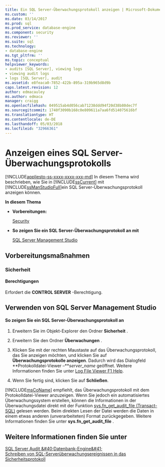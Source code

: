 ```yaml
---
title: Ein SQL Server-Überwachungsprotokoll anzeigen | Microsoft-Dokumentation
ms.custom: ''
ms.date: 03/14/2017
ms.prod: sql
ms.prod_service: database-engine
ms.component: security
ms.reviewer: ''
ms.suite: sql
ms.technology:
- database-engine
ms.tgt_pltfrm: ''
ms.topic: conceptual
helpviewer_keywords:
- audits [SQL Server], viewing logs
- viewing audit logs
- logs [SQL Server], audit
ms.assetid: e8feaca0-7852-422b-895a-319b965d8d9b
caps.latest.revision: 12
author: edmacauley
ms.author: edmaca
manager: craigg
ms.openlocfilehash: 049515ab4d056cab71238ddd94f20d38b80dec7f
ms.sourcegitcommit: 1740f3090b168c0e809611a7aa6fd514075616bf
ms.translationtype: HT
ms.contentlocale: de-DE
ms.lasthandoff: 05/03/2018
ms.locfileid: "32966361"
---
```

# <a name="view-a-sql-server-audit-log"></a>Anzeigen eines SQL Server-Überwachungsprotokolls
[!INCLUDE[appliesto-ss-xxxx-xxxx-xxx-md](../../../includes/appliesto-ss-xxxx-xxxx-xxx-md.md)]
  In diesem Thema wird beschrieben, wie Sie in [!INCLUDE[ssCurrent](../../../includes/sscurrent-md.md)] mit [!INCLUDE[ssManStudioFull](../../../includes/ssmanstudiofull-md.md)]ein SQL Server-Überwachungsprotokoll anzeigen können.  
  
 **In diesem Thema**  
  
-   **Vorbereitungen:**  
  
     [Security](#Security)  
  
-   **So zeigen Sie ein SQL Server-Überwachungsprotokoll an mit**  
  
     [SQL Server Management Studio](#SSMSProcedure)  
  
##  <a name="BeforeYouBegin"></a> Vorbereitungsmaßnahmen  
  
###  <a name="Security"></a> Sicherheit  
  
####  <a name="Permissions"></a> Berechtigungen  
 Erfordert die **CONTROL SERVER** -Berechtigung.  
  
##  <a name="SSMSProcedure"></a> Verwenden von SQL Server Management Studio  
  
#### <a name="to-view-a-sql-server-audit-log"></a>So zeigen Sie ein SQL Server-Überwachungsprotokoll an  
  
1.  Erweitern Sie im Objekt-Explorer den Ordner **Sicherheit** .  
  
2.  Erweitern Sie den Ordner **Überwachungen** .  
  
3.  Klicken Sie mit der rechten Maustaste auf das Überwachungsprotokoll, das Sie anzeigen möchten, und klicken Sie auf **Überwachungsprotokolle anzeigen**. Dadurch wird das Dialogfeld **Protokolldatei-Viewer –***server_name* geöffnet. Weitere Informationen finden Sie unter [Log File Viewer F1 Help](../../../relational-databases/logs/log-file-viewer-f1-help.md).  
  
4.  Wenn Sie fertig sind, klicken Sie auf **Schließen**.  
  
 [!INCLUDE[msCoName](../../../includes/msconame-md.md)] empfiehlt, das Überwachungsprotokoll mit dem Protokolldatei-Viewer anzuzeigen. Wenn Sie jedoch ein automatisiertes Überwachungssystem erstellen, können die Informationen in der Überwachungsdatei direkt mit der Funktion [sys.fn_get_audit_file &#40;Transact-SQL&#41;](../../../relational-databases/system-functions/sys-fn-get-audit-file-transact-sql.md) gelesen werden. Beim direkten Lesen der Datei werden die Daten in einem etwas anderen (unverarbeiteten) Format zurückgegeben. Weitere Informationen finden Sie unter **sys.fn_get_audit_file** .  
  
## <a name="see-also"></a>Weitere Informationen finden Sie unter  
 
  [SQL Server Audit &amp;#40;Datenbank-Engine&amp;#41;](../../../relational-databases/security/auditing/sql-server-audit-database-engine.md)   
 [Schreiben von SQL-Serverüberwachungsereignissen in das Sicherheitsprotokoll](../../../relational-databases/security/auditing/write-sql-server-audit-events-to-the-security-log.md)  
  
  
